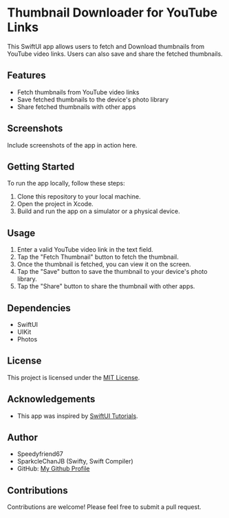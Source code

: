 # Thumbnail Downloader for YouTube Links

This SwiftUI app allows users to fetch and Download thumbnails from YouTube video links. Users can also save and share the fetched thumbnails.

## Features

- Fetch thumbnails from YouTube video links
- Save fetched thumbnails to the device's photo library
- Share fetched thumbnails with other apps

## Screenshots

Include screenshots of the app in action here.

## Getting Started

To run the app locally, follow these steps:

1. Clone this repository to your local machine.
2. Open the project in Xcode.
3. Build and run the app on a simulator or a physical device.

## Usage

1. Enter a valid YouTube video link in the text field.
2. Tap the "Fetch Thumbnail" button to fetch the thumbnail.
3. Once the thumbnail is fetched, you can view it on the screen.
4. Tap the "Save" button to save the thumbnail to your device's photo library.
5. Tap the "Share" button to share the thumbnail with other apps.

## Dependencies

- SwiftUI
- UIKit
- Photos

## License

This project is licensed under the [MIT License](LICENSE).

## Acknowledgements

- This app was inspired by [SwiftUI Tutorials](https://developer.apple.com/tutorials/swiftui).

## Author

- Speedyfriend67
- SparkcleChanJB (Swifty, Swift Compiler)
- GitHub: [My Github Profile](https://github.com/speedyfriend67)

## Contributions

Contributions are welcome! Please feel free to submit a pull request.
